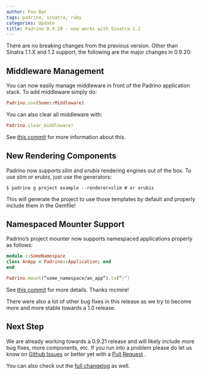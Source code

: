 ```yaml
---
author: Foo Bar
tags: padrino, sinatra, ruby
categories: Update
title: Padrino 0.9.20 - now works with Sinatra 1.2
---
```


There are no breaking changes from the previous version. Other than Sinatra 1.1.X and 1.2 support, the following are the
major changes in 0.9.20:


## Middleware Management

You can now easily manage middleware in front of the Padrino application stack. To add middleware simply do:


```ruby
Padrino.use(Some::Middleware)
```


You can also clear all middleware with:


```ruby
Padrino.clear_middleware!
```


See [this commit](https://github.com/padrino/padrino-framework/commit/0a9d11a01c51b5c351bb98b310cff55e4b659c1f) for more
information about this.


## New Rendering Components

Padrino now supports *slim* and *erubis* rendering engines out of the box. To use slim or erubis, just use the
generators:


`$ padrino g project example --renderer=slim # or erubis`


This will generate the project to use those templates by default and properly include them in the Gemfile!


## Namespaced Mounter Support

Padrino’s project mounter now supports namespaced applications properly as follows:


```ruby
module ::SomeNamespace
class AnApp < Padrino::Application; end
end

Padrino.mount(“some_namespace/an_app”).to(“/”)
```


See [this commit](https://github.com/padrino/padrino-framework/commit/b7f5bb94d7a4e7264fcc8be5bc0b245f996ee60f) for more
details. Thanks mcmire!


There were also a lot of other bug fixes in this release as we try to become more and more stable towards a 1.0 release.


## Next Step

We are already working towards a 0.9.21 release and will likely include more bug fixes, more components, etc.  If you run
into a problem please do let us know on [Github Issues](https://github.com/padrino/padrino-framework/issues) or better
yet with a [Pull Request](https://github.com/padrino/padrino-framework/pulls) .


You can also check out the [full changelog](http://www.padrinorb.com/changes) as well.

